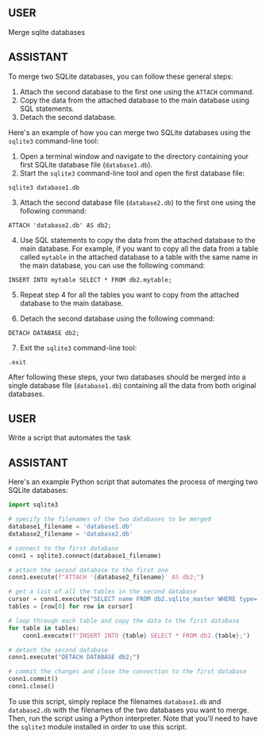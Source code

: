 ## USER
Merge sqlite databases

## ASSISTANT
To merge two SQLite databases, you can follow these general steps:

1. Attach the second database to the first one using the `ATTACH` command.
2. Copy the data from the attached database to the main database using SQL statements.
3. Detach the second database.

Here's an example of how you can merge two SQLite databases using the `sqlite3` command-line tool:

1. Open a terminal window and navigate to the directory containing your first SQLite database file (`database1.db`).
2. Start the `sqlite3` command-line tool and open the first database file:

```
sqlite3 database1.db
```

3. Attach the second database file (`database2.db`) to the first one using the following command:

```
ATTACH 'database2.db' AS db2;
```

4. Use SQL statements to copy the data from the attached database to the main database. For example, if you want to copy all the data from a table called `mytable` in the attached database to a table with the same name in the main database, you can use the following command:

```
INSERT INTO mytable SELECT * FROM db2.mytable;
```

5. Repeat step 4 for all the tables you want to copy from the attached database to the main database.

6. Detach the second database using the following command:

```
DETACH DATABASE db2;
```

7. Exit the `sqlite3` command-line tool:

```
.exit
```

After following these steps, your two databases should be merged into a single database file (`database1.db`) containing all the data from both original databases.

## USER
Write a script that automates the task

## ASSISTANT
Here's an example Python script that automates the process of merging two SQLite databases:

```python
import sqlite3

# specify the filenames of the two databases to be merged
database1_filename = 'database1.db'
database2_filename = 'database2.db'

# connect to the first database
conn1 = sqlite3.connect(database1_filename)

# attach the second database to the first one
conn1.execute(f"ATTACH '{database2_filename}' AS db2;")

# get a list of all the tables in the second database
cursor = conn1.execute("SELECT name FROM db2.sqlite_master WHERE type='table';")
tables = [row[0] for row in cursor]

# loop through each table and copy the data to the first database
for table in tables:
    conn1.execute(f"INSERT INTO {table} SELECT * FROM db2.{table};")

# detach the second database
conn1.execute("DETACH DATABASE db2;")

# commit the changes and close the connection to the first database
conn1.commit()
conn1.close()
```

To use this script, simply replace the filenames `database1.db` and `database2.db` with the filenames of the two databases you want to merge. Then, run the script using a Python interpreter. Note that you'll need to have the `sqlite3` module installed in order to use this script.